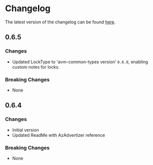 # Changelog

The latest version of the changelog can be found [here](https://github.com/Azure/bicep-registry-modules/blob/main/avm/res/synapse/private-link-hub/CHANGELOG.md).

## 0.6.5

### Changes

- Updated LockType to 'avm-common-types version' `0.6.0`, enabling custom notes for locks.

### Breaking Changes

- None

## 0.6.4

### Changes

- Initial version
- Updated ReadMe with AzAdvertizer reference

### Breaking Changes

- None
